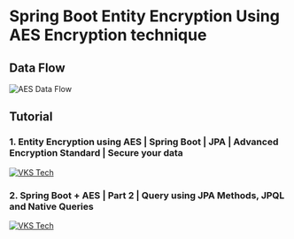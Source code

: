 # Spring Boot Entity Encryption Using AES Encryption technique

## Data Flow 

<img src="https://raw.githubusercontent.com/vks-tech/EntityEncryption/master/src/main/resources/static/EncryptionDemo.jpg" title="AES Data Flow">


## Tutorial

### 1. Entity Encryption using AES | Spring Boot | JPA | Advanced Encryption Standard | Secure your data

[![VKS Tech](https://raw.githubusercontent.com/vks-tech/EntityEncryption/master/src/main/resources/thumbnail/part1-thumbnail.jpg)](https://youtu.be/3etdgEGj-TI)

### 2. Spring Boot + AES | Part 2 | Query using JPA Methods, JPQL and Native Queries

[![VKS Tech](https://raw.githubusercontent.com/vks-tech/EntityEncryption/master/src/main/resources/thumbnail/part2-thumbnail.jpg)](https://youtu.be/ofz_Invk6aU)